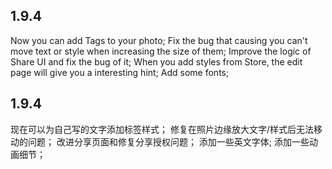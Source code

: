 1.9.4
-----
Now you can add Tags to your photo;
Fix the bug that causing you can't move text or style when increasing the size of them;
Improve the logic of Share UI and fix the bug of it;
When you add styles from Store, the edit page will give you a interesting hint;
Add some fonts;

1.9.4
-----
现在可以为自己写的文字添加标签样式；
修复在照片边缘放大文字/样式后无法移动的问题；
改进分享页面和修复分享授权问题；
添加一些英文字体;
添加一些动画细节；